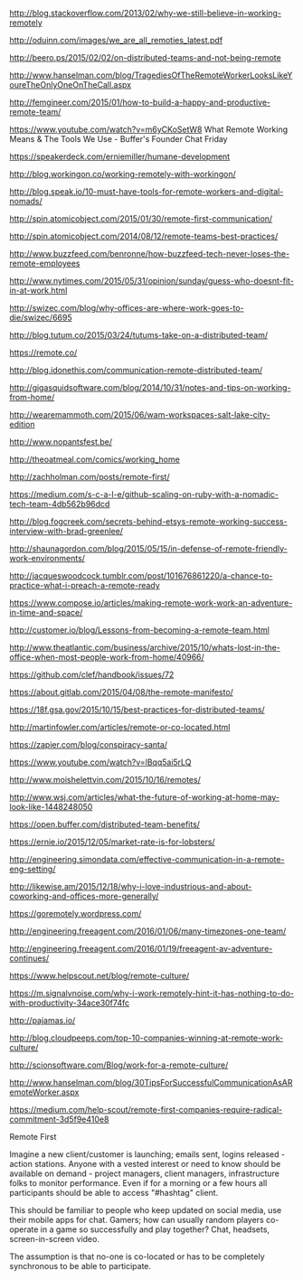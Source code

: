 http://blog.stackoverflow.com/2013/02/why-we-still-believe-in-working-remotely

http://oduinn.com/images/we_are_all_remoties_latest.pdf

http://beero.ps/2015/02/02/on-distributed-teams-and-not-being-remote

http://www.hanselman.com/blog/TragediesOfTheRemoteWorkerLooksLikeYoureTheOnlyOneOnTheCall.aspx 

http://femgineer.com/2015/01/how-to-build-a-happy-and-productive-remote-team/

https://www.youtube.com/watch?v=m6yCKoSetW8 What Remote Working Means & The Tools We Use - Buffer's Founder Chat Friday

https://speakerdeck.com/erniemiller/humane-development

http://blog.workingon.co/working-remotely-with-workingon/

http://blog.speak.io/10-must-have-tools-for-remote-workers-and-digital-nomads/

http://spin.atomicobject.com/2015/01/30/remote-first-communication/

http://spin.atomicobject.com/2014/08/12/remote-teams-best-practices/

http://www.buzzfeed.com/benronne/how-buzzfeed-tech-never-loses-the-remote-employees

http://www.nytimes.com/2015/05/31/opinion/sunday/guess-who-doesnt-fit-in-at-work.html

http://swizec.com/blog/why-offices-are-where-work-goes-to-die/swizec/6695

http://blog.tutum.co/2015/03/24/tutums-take-on-a-distributed-team/

https://remote.co/

http://blog.idonethis.com/communication-remote-distributed-team/

http://gigasquidsoftware.com/blog/2014/10/31/notes-and-tips-on-working-from-home/

http://wearemammoth.com/2015/06/wam-workspaces-salt-lake-city-edition

http://www.nopantsfest.be/

http://theoatmeal.com/comics/working_home

http://zachholman.com/posts/remote-first/

https://medium.com/s-c-a-l-e/github-scaling-on-ruby-with-a-nomadic-tech-team-4db562b96dcd

http://blog.fogcreek.com/secrets-behind-etsys-remote-working-success-interview-with-brad-greenlee/

http://shaunagordon.com/blog/2015/05/15/in-defense-of-remote-friendly-work-environments/

http://jacqueswoodcock.tumblr.com/post/101676861220/a-chance-to-practice-what-i-preach-a-remote-ready

https://www.compose.io/articles/making-remote-work-work-an-adventure-in-time-and-space/

http://customer.io/blog/Lessons-from-becoming-a-remote-team.html

http://www.theatlantic.com/business/archive/2015/10/whats-lost-in-the-office-when-most-people-work-from-home/40966/

https://github.com/clef/handbook/issues/72

https://about.gitlab.com/2015/04/08/the-remote-manifesto/

https://18f.gsa.gov/2015/10/15/best-practices-for-distributed-teams/

http://martinfowler.com/articles/remote-or-co-located.html

https://zapier.com/blog/conspiracy-santa/

https://www.youtube.com/watch?v=lBqq5ai5rLQ

http://www.moishelettvin.com/2015/10/16/remotes/

http://www.wsj.com/articles/what-the-future-of-working-at-home-may-look-like-1448248050

https://open.buffer.com/distributed-team-benefits/

https://ernie.io/2015/12/05/market-rate-is-for-lobsters/

http://engineering.simondata.com/effective-communication-in-a-remote-eng-setting/

http://likewise.am/2015/12/18/why-i-love-industrious-and-about-coworking-and-offices-more-generally/

https://goremotely.wordpress.com/

http://engineering.freeagent.com/2016/01/06/many-timezones-one-team/

http://engineering.freeagent.com/2016/01/19/freeagent-av-adventure-continues/

https://www.helpscout.net/blog/remote-culture/

https://m.signalvnoise.com/why-i-work-remotely-hint-it-has-nothing-to-do-with-productivity-34ace30f74fc

http://pajamas.io/

http://blog.cloudpeeps.com/top-10-companies-winning-at-remote-work-culture/

http://scionsoftware.com/Blog/work-for-a-remote-culture/

http://www.hanselman.com/blog/30TipsForSuccessfulCommunicationAsARemoteWorker.aspx

https://medium.com/help-scout/remote-first-companies-require-radical-commitment-3d5f9e410e8

Remote First

Imagine a new client/customer is launching; emails sent, logins released - action stations. Anyone with a vested interest or need to know should be available on demand - project managers, client managers, infrastructure folks to monitor performance.
Even if for a morning or a few hours all participants should be able to access "#hashtag" client.

This should be familiar to people who keep updated on social media, use their mobile apps for chat. Gamers;
how can usually random players co-operate in a game so successfully and play together? Chat, headsets, screen-in-screen video.

The assumption is that no-one is co-located or has to be completely synchronous to be able to participate.
